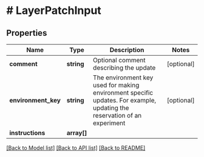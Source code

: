 # # LayerPatchInput

## Properties

Name | Type | Description | Notes
------------ | ------------- | ------------- | -------------
**comment** | **string** | Optional comment describing the update | [optional]
**environment_key** | **string** | The environment key used for making environment specific updates. For example, updating the reservation of an experiment | [optional]
**instructions** | **array[]** |  |

[[Back to Model list]](../../README.md#models) [[Back to API list]](../../README.md#endpoints) [[Back to README]](../../README.md)
